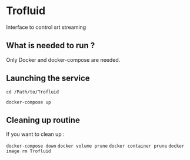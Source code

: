 # Trofluid
Interface to control srt streaming 

## What is needed to run ?
Only Docker and docker-compose are needed.

## Launching the service
`cd /Path/to/Trofluid`

`docker-compose up`


## Cleaning up routine
If you want to clean up : 

`docker-compose down`
`docker volume prune`
`docker container prune`
`docker image rm Trofluid` 
